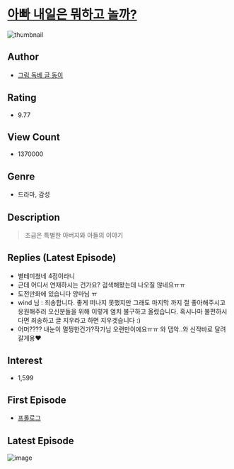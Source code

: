 # [아빠 내일은 뭐하고 놀까?](https://comic.naver.com/bestChallenge/list?titleId=668892)
![thumbnail](https://image-comic.pstatic.net/user_contents_data/challenge_comic/2016/07/01/178739/thumbnail_title_khd0107_120526_.jpg)

## Author
- [그림 독베 글 동이](https://comic.naver.com/artistTitle?id=178739)

## Rating
- 9.77

## View Count
- 1370000

## Genre
- 드라마, 감성

## Description
> 조금은 특별한 아버지와 아들의 이야기

## Replies (Latest Episode)
- 별테미쳤네 4점이라니
- 근데 어디서 연재하시는 건가요? 검색해봤는데 나오질 않네요ㅠㅠ
- 도전만화에 있습니다 앙마님 ㅠ
- wind 님 : 죄송합니다. 좋게 떠나지 못했지만 그래도 마지막 까지 절 좋아해주시고 응원해주러 오신분들을 위해 이렇게 염치 불구하고 올렸습니다. 혹시나마 불편하시다면 죄송하고 글 지우라고 하면 지우겟습니다 :)
- 어머???? 내눈이 멀쩡한건가?작가님 오랜만이에요ㅠㅠ 와 댑악..와 신작바로 달려갈게용♥

## Interest
- 1,599

## First Episode
- [프롤로그](https://comic.naver.com/bestChallenge/detail?titleId=668892&no=2)

## Latest Episode
![image](https://image-comic.pstatic.net/user_contents_data/challenge_comic/2020/11/27/178739/upload_3690756190430705462.jpeg)
